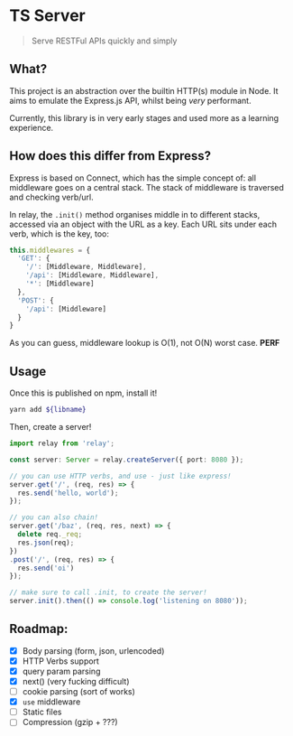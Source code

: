 # TS Server
> Serve RESTFul APIs quickly and simply

## What?
This project is an abstraction over the builtin HTTP(s) module in Node. It aims to emulate the Express.js API, whilst being *very* performant.

Currently, this library is in very early stages and used more as a learning experience.

## How does this differ from Express?
Express is based on Connect, which has the simple concept of: all middleware goes on a central stack. The stack of middleware is traversed and checking verb/url.

In relay, the `.init()` method organises middle in to different stacks, accessed via an object with the URL as a key. Each URL sits under each verb, which is the key, too:

```js
this.middlewares = {
  'GET': {
    '/': [Middleware, Middleware],
    '/api': [Middleware, Middleware],
    '*': [Middleware]
  },
  'POST': {
    '/api': [Middleware]
  }
}
```

As you can guess, middleware lookup is O(1), not O(N) worst case. **PERF**

## Usage
Once this is published on npm, install it!

```zsh
yarn add ${libname}
```

Then, create a server!

```ts
import relay from 'relay';

const server: Server = relay.createServer({ port: 8080 });

// you can use HTTP verbs, and use - just like express!
server.get('/', (req, res) => {
  res.send('hello, world');
});

// you can also chain!
server.get('/baz', (req, res, next) => {
  delete req._req;
  res.json(req);
})
.post('/', (req, res) => {
  res.send('oi')
});

// make sure to call .init, to create the server!
server.init().then(() => console.log('listening on 8080'));

```

## Roadmap:
- [x] Body parsing (form, json, urlencoded)
- [x] HTTP Verbs support
- [x] query param parsing
- [x] next() (very fucking difficult)
- [ ] cookie parsing (sort of works)
- [x] `use` middleware
- [ ] Static files
- [ ] Compression (gzip + ???)